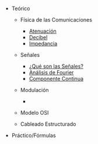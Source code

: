 - Teórico
    - Física de las Comunicaciones

        - [Atenuación](fisica_de_las_comunicaciones/atenuacion.md)
        - [Decibel](fisica_de_las_comunicaciones/decibel.md)
        - [Impedancia](fisica_de_las_comunicaciones/impedancia.md)

    - Señales

        - [¿Qué son las Señales?](seniales/seniales.md)
        - [Análisis de Fourier](seniales/analisis_fourier.md)
        - [Componente Continua](seniales/componente_continua.md)

    - Modulación

        - 

    - Modelo OSI

    - Cableado Estructurado

- Práctico/Fórmulas